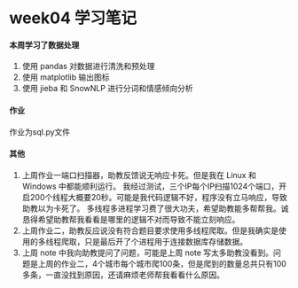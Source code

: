 # week04 学习笔记

#### 本周学习了数据处理
1. 使用 pandas 对数据进行清洗和预处理
2. 使用 matplotlib 输出图标
3. 使用 jieba 和 SnowNLP 进行分词和情感倾向分析

#### 作业
作业为sql.py文件

#### 其他
1. 上周作业一端口扫描器，助教反馈说无响应卡死。但是我在 Linux 和 Windows 中都能顺利运行。
我经过测试，三个IP每个IP扫描1024个端口，开启200个线程大概要20秒。可能是我代码逻辑不好，程序没有立马响应，导致助教以为卡死了。
多线程多进程学习费了很大功夫，希望助教能多帮帮我。诚恳得希望助教帮我看看是哪里的逻辑不对而导致不能立刻响应。
2. 上周作业二，助教反应说没有符合题目要求使用多线程爬取。但是我确实是使用的多线程爬取，只是最后开了个进程用于连接数据库存储数据。
3. 上周 note 中我向助教提问了问题，可能是上周 note 写太多助教没看到。问题是上周的作业二，4个城市每个城市爬100条，但是爬到的数量总共只有100多条，一直没找到原因，还请麻烦老师帮我看看什么原因。
